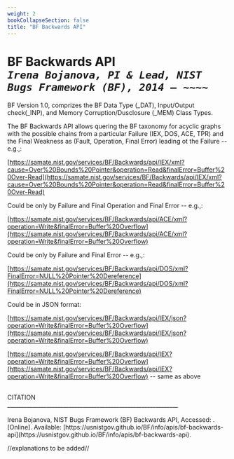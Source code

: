 ```yaml
---
weight: 2
bookCollapseSection: false
title: "BF Backwards API"
---
```

# BF Backwards API <br/>_`Irena Bojanova, PI & Lead, NIST Bugs Framework (BF), 2014 – ~~~~`_

BF Version 1.0, comprizes the BF Data Type (_DAT), Input/Output check(_INP), and Memory Corruption/Dusclosure (_MEM) Class Types.

The BF Backwards API allows quering the BF taxonomy for acyclic graphs with the possible chains from a particular Failure (IEX, DOS, ACE, TPR) and the Final Weakness as (Fault, Operation, Final Error) leading ot the Failure -- e.g.,:

[https://samate.nist.gov/services/BF/Backwards/api/IEX/xml?cause=Over%20Bounds%20Pointer&operation=Read&finalError=Buffer%20Over-Read](https://samate.nist.gov/services/BF/Backwards/api/IEX/xml?cause=Over%20Bounds%20Pointer&operation=Read&finalError=Buffer%20Over-Read)

Could be only by Failure and Final Operation and Final Error -- e.g.,:

[https://samate.nist.gov/services/BF/Backwards/api/ACE/xml?operation=Write&finalError=Buffer%20Overflow](https://samate.nist.gov/services/BF/Backwards/api/ACE/xml?operation=Write&finalError=Buffer%20Overflow)


Could be only by Failure and Final Error -- e.g.,:

[https://samate.nist.gov/services/BF/Backwards/api/DOS/xml?FinalError=NULL%20Pointer%20Dereference](https://samate.nist.gov/services/BF/Backwards/api/DOS/xml?FinalError=NULL%20Pointer%20Dereference)

Could be in JSON format:

[https://samate.nist.gov/services/BF/Backwards/api/IEX/json?operation=Write&finalError=Buffer%20Overflow](https://samate.nist.gov/services/BF/Backwards/api/IEX/json?operation=Write&finalError=Buffer%20Overflow)

[https://samate.nist.gov/services/BF/Backwards/api/IEX?operation=Write&finalError=Buffer%20Overflow](https://samate.nist.gov/services/BF/Backwards/api/IEX?operation=Write&finalError=Buffer%20Overflow) -- same as above


</br>
CITATION </br>
_____________________________________________________________</br></br>
Irena Bojanova, NIST Bugs Framework (BF) Backwards API, Accessed: <span id="currentDate"></span>. [Online]. Available: [https://usnistgov.github.io/BF/info/apis/bf-backwards-api](https://usnistgov.github.io/BF/info/apis/bf-backwards-api).


//explanations to be added//

